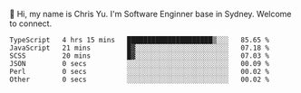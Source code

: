 👋 Hi, my name is Chris Yu. I'm Software Enginner base in Sydney. Welcome to connect.

<!--START_SECTION:waka-->

```text
TypeScript   4 hrs 15 mins   █████████████████████▒░░░   85.65 %
JavaScript   21 mins         █▓░░░░░░░░░░░░░░░░░░░░░░░   07.18 %
SCSS         20 mins         █▓░░░░░░░░░░░░░░░░░░░░░░░   07.03 %
JSON         0 secs          ░░░░░░░░░░░░░░░░░░░░░░░░░   00.09 %
Perl         0 secs          ░░░░░░░░░░░░░░░░░░░░░░░░░   00.02 %
Other        0 secs          ░░░░░░░░░░░░░░░░░░░░░░░░░   00.02 %
```

<!--END_SECTION:waka-->
